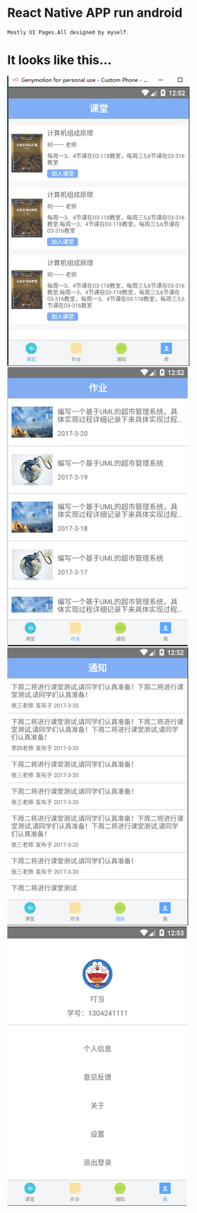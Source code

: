 React Native APP run android
=====
    Mostly UI Pages.All designed by myself.
It looks like this...
====
![](https://github.com/ChowhoundyaliWang/YaliDemo/blob/master/YaliDemo/img/1.png)
![](https://github.com/ChowhoundyaliWang/YaliDemo/blob/master/YaliDemo/img/2.png)</br>
![](https://github.com/ChowhoundyaliWang/YaliDemo/blob/master/YaliDemo/img/3.png)
![](https://github.com/ChowhoundyaliWang/YaliDemo/blob/master/YaliDemo/img/4.png)

